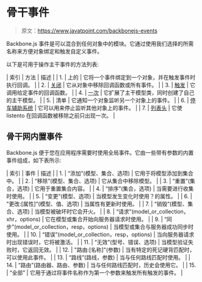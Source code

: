 # 骨干事件

> 原文：<https://www.javatpoint.com/backbonejs-events>

Backbone.js 事件是可以混合到任何对象中的模块。它通过使用我们选择的所需名称来方便对象绑定和触发自定义事件。

以下是可用于操作主干事件的方法列表:

| 索引 | 方法 | 描述 |
| 1. | 上的 | 它将一个事件绑定到一个对象，并在触发事件时执行回调。 |
| 2. | [关闭](backbonejs-off) | 它从对象中移除回调函数或所有事件。 |
| 3. | [触发](backbonejs-trigger) | 它调用给定事件的回调函数。 |
| 4. | [一次](backbonejs-once) | 它扩展了主干模型类，同时创建了自己的主干模型。 |
| 5. | 清单 | 它通知一个对象监听另一个对象上的事件。 |
| 6. | [停车辅助系统](backbonejs-stoplistening) | 它可以用来停止监听其他对象上的事件。 |
| 7. | [列表头](backbonejs-listentoonce) | 它使 listento 在回调函数被移除之前只出现一次。 |

## 骨干网内置事件

Backbone.js 便于您在应用程序需要时使用全局事件。它由一些带有参数的内置事件组成，如下表所示:

| 索引 | 事件 | 描述 |
| 1. | “添加”(模型、集合、选项) | 它用于将模型添加到集合中。 |
| 2. | “移除”(模型、集合、选项) | 它从集合中移除模型。 |
| 3. | “重置”(集合，选项) | 它用于重置集合内容。 |
| 4. | “排序”(集合，选项) | 当需要进行收集时使用。 |
| 5. | “变更”(模型、选项) | 当模型发生变化时使用？的属性。 |
| 6. | "更改:[属性]”(模型、值、选项) | 当属性有更新时使用。 |
| 7. | “销毁”(模型、集合、选项) | 当模型被破坏时它会开火。 |
| 8. | “请求”(model_or_collection，xhr，options) | 它在模型或集合开始向服务器请求时使用。 |
| 9. | “同步”(model_or_collection，resp，options) | 当模型或集合与服务器成功同步时使用。 |
| 10. | “错误”(model_or_collection，resp，options) | 当向服务器请求时出现错误时，它将被激活。 |
| 11. | “无效”(型号、错误、选项) | 当模型验证失败时，它返回无效。 |
| 12. | "路由:[名称]"(参数) | 当有特定的死记硬背匹配时，可以使用此事件。 |
| 13. | “路线”(路线，参数) | 当与任何路线匹配时使用。 |
| 14. | “路由”(路由器、路由、参数) | 当与任何路线匹配时，历史会使用它。 |
| 15. | “全部” | 它用于通过将事件名称作为第一个参数来触发所有触发的事件。 |